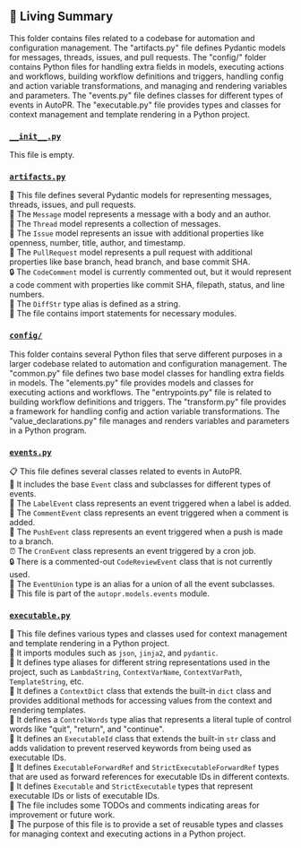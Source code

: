 

<!-- Living README Summary -->
## 🌳 Living Summary

This folder contains files related to a codebase for automation and configuration management. The "artifacts.py" file defines Pydantic models for messages, threads, issues, and pull requests. The "config/" folder contains Python files for handling extra fields in models, executing actions and workflows, building workflow definitions and triggers, handling config and action variable transformations, and managing and rendering variables and parameters. The "events.py" file defines classes for different types of events in AutoPR. The "executable.py" file provides types and classes for context management and template rendering in a Python project.


### [`__init__.py`](https://github.com/raphael-francis/AutoPR-internal/blob/fb0d1e1be605da82823fc7e30870c7072884b0b8/./autopr/models/__init__.py)

This file is empty.  


### [`artifacts.py`](https://github.com/raphael-francis/AutoPR-internal/blob/fb0d1e1be605da82823fc7e30870c7072884b0b8/./autopr/models/artifacts.py)

📄 This file defines several Pydantic models for representing messages, threads, issues, and pull requests.   
📝 The `Message` model represents a message with a body and an author.   
🧵 The `Thread` model represents a collection of messages.   
🔧 The `Issue` model represents an issue with additional properties like openness, number, title, author, and timestamp.   
🔀 The `PullRequest` model represents a pull request with additional properties like base branch, head branch, and base commit SHA.   
🔒 The `CodeComment` model is currently commented out, but it would represent a code comment with properties like commit SHA, filepath, status, and line numbers.   
📝 The `DiffStr` type alias is defined as a string.   
📝 The file contains import statements for necessary modules.  


### [`config/`](https://github.com/raphael-francis/AutoPR-internal/blob/fb0d1e1be605da82823fc7e30870c7072884b0b8/./autopr/models/config)

This folder contains several Python files that serve different purposes in a larger codebase related to automation and configuration management. The "common.py" file defines two base model classes for handling extra fields in models. The "elements.py" file provides models and classes for executing actions and workflows. The "entrypoints.py" file is related to building workflow definitions and triggers. The "transform.py" file provides a framework for handling config and action variable transformations. The "value_declarations.py" file manages and renders variables and parameters in a Python program.  


### [`events.py`](https://github.com/raphael-francis/AutoPR-internal/blob/fb0d1e1be605da82823fc7e30870c7072884b0b8/./autopr/models/events.py)

📋 This file defines several classes related to events in AutoPR.    
🔧 It includes the base `Event` class and subclasses for different types of events.    
🔖 The `LabelEvent` class represents an event triggered when a label is added.    
💬 The `CommentEvent` class represents an event triggered when a comment is added.    
📝 The `PushEvent` class represents an event triggered when a push is made to a branch.    
⏰ The `CronEvent` class represents an event triggered by a cron job.    
🔒 There is a commented-out `CodeReviewEvent` class that is not currently used.    
🔀 The `EventUnion` type is an alias for a union of all the event subclasses.    
📄 This file is part of the `autopr.models.events` module.  


### [`executable.py`](https://github.com/raphael-francis/AutoPR-internal/blob/fb0d1e1be605da82823fc7e30870c7072884b0b8/./autopr/models/executable.py)

📝 This file defines various types and classes used for context management and template rendering in a Python project.  
📝 It imports modules such as `json`, `jinja2`, and `pydantic`.  
📝 It defines type aliases for different string representations used in the project, such as `LambdaString`, `ContextVarName`, `ContextVarPath`, `TemplateString`, etc.  
📝 It defines a `ContextDict` class that extends the built-in `dict` class and provides additional methods for accessing values from the context and rendering templates.  
📝 It defines a `ControlWords` type alias that represents a literal tuple of control words like "quit", "return", and "continue".  
📝 It defines an `ExecutableId` class that extends the built-in `str` class and adds validation to prevent reserved keywords from being used as executable IDs.  
📝 It defines `ExecutableForwardRef` and `StrictExecutableForwardRef` types that are used as forward references for executable IDs in different contexts.  
📝 It defines `Executable` and `StrictExecutable` types that represent executable IDs or lists of executable IDs.  
📝 The file includes some TODOs and comments indicating areas for improvement or future work.  
📝 The purpose of this file is to provide a set of reusable types and classes for managing context and executing actions in a Python project.  

<!-- Living README Summary -->